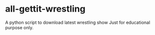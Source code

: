 # all-gettit-wrestling
A python script to download latest wrestling show
Just for educational purpose only. 
